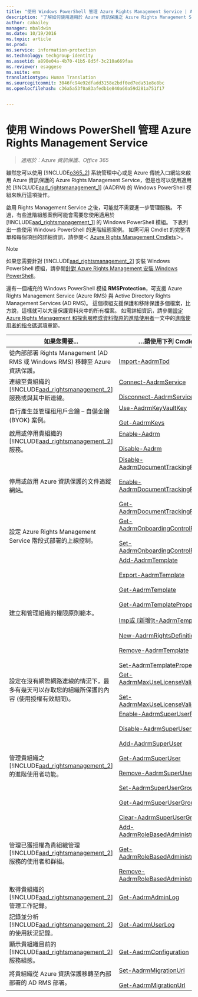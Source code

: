 ```yaml
---
title: "使用 Windows PowerShell 管理 Azure Rights Management Service | Azure 資訊保護"
description: "了解如何使用適用於 Azure 資訊保護之 Azure Rights Management Service (AADRM) 的 Windows PowerShell 模組來為您的組織管理此服務。"
author: cabailey
manager: mbaldwin
ms.date: 10/19/2016
ms.topic: article
ms.prod: 
ms.service: information-protection
ms.technology: techgroup-identity
ms.assetid: a890e04a-4b70-41b5-8d5f-3c210a669faa
ms.reviewer: esaggese
ms.suite: ems
translationtype: Human Translation
ms.sourcegitcommit: 3046fc94e92dfadd3158e2bdf0ed7eda51e8e8bc
ms.openlocfilehash: c36a5a53f0a83afedb1e840a60a59d281a751f17


---
```


# 使用 Windows PowerShell 管理 Azure Rights Management Service

>*適用於︰Azure 資訊保護、Office 365*

雖然您可以使用 [!INCLUDE[o365_2](../includes/o365_2_md.md)] 系統管理中心或是 Azure 傳統入口網站來啟用 Azure 資訊保護的 Azure Rights Management Service，但是也可以使用適用於 [!INCLUDE[aad_rightsmanagement_1](../includes/aad_rightsmanagement_1_md.md)] (AADRM) 的 Windows PowerShell 模組來執行這項操作。

啟用 Rights Management Service 之後，可能就不需要進一步管理服務。 不過，有些進階組態案例可能會需要您使用適用於 [!INCLUDE[aad_rightsmanagement_1](../includes/aad_rightsmanagement_1_md.md)] 的 Windows PowerShell 模組。 下表列出一些使用 Windows PowerShell 的進階組態案例。 如需可用 Cmdlet 的完整清單和每個項目的詳細資訊，請參閱＜ [Azure Rights Management Cmdlets](http://msdn.microsoft.com/library/azure/dn629398.aspx)＞。

> [!NOTE]
> 如果您需要針對 [!INCLUDE[aad_rightsmanagement_2](../includes/aad_rightsmanagement_2_md.md)] 安裝 Windows PowerShell 模組，請參閱[針對 Azure Rights Management 安裝 Windows PowerShell](install-powershell.md)。

還有一個補充的 Windows PowerShell 模組 **RMSProtection**，可支援 Azure Rights Management Service (Azure RMS) 與 Active Directory Rights Management Services (AD RMS)。 這個模組支援保護和移除保護多個檔案，比方說，這樣就可以大量保護資料夾中的所有檔案。 如需詳細資訊，請參閱[設定 Azure Rights Management 和探索服務或資料復原的進階使用者](configure-super-users.md)一文中的[進階使用者的指令碼選項](configure-super-users.md#scripting-options-for-super-users)章節。

|如果您需要...|…請使用下列 Cmdlet|
|-------------------|------------------------------|
|從內部部署 Rights Management (AD RMS 或 Windows RMS) 移轉至 Azure 資訊保護。|[Import-AadrmTpd](http://msdn.microsoft.com/library/azure/dn857523.aspx)|
|連線至貴組織的 [!INCLUDE[aad_rightsmanagement_2](../includes/aad_rightsmanagement_2_md.md)] 服務或與其中斷連線。|[Connect-AadrmService](http://msdn.microsoft.com/library/azure/dn629415.aspx)<br /><br />[Disconnect-AadrmService](http://msdn.microsoft.com/library/azure/dn629416.aspx)|
|自行產生並管理租用戶金鑰 – 自備金鑰 (BYOK) 案例。|[Use-AadrmKeyVaultKey](https://msdn.microsoft.com/library/azure/mt759829.aspx)<br /><br />[Get-AadrmKeys](http://msdn.microsoft.com/library/azure/dn629420.aspx)|
|啟用或停用貴組織的 [!INCLUDE[aad_rightsmanagement_2](../includes/aad_rightsmanagement_2_md.md)] 服務。|[Enable-Aadrm](http://msdn.microsoft.com/library/azure/dn629412.aspx)<br /><br />[Disable-Aadrm](http://msdn.microsoft.com/library/azure/dn629422.aspx)|
|停用或啟用 Azure 資訊保護的文件追蹤網站。|[Disable-AadrmDocumentTrackingFeature](https://msdn.microsoft.com/library/azure/mt548471.aspx)<br /><br />[Enable-AadrmDocumentTrackingFeature](https://msdn.microsoft.com/library/azure/mt548469.aspx)<br /><br />[Get-AadrmDocumentTrackingFeature](https://msdn.microsoft.com/library/azure/mt548470.aspx)|
|設定 Azure Rights Management Service 階段式部署的上線控制。|[Get-AadrmOnboardingControlPolicy](http://msdn.microsoft.com/library/azure/dn857522.aspx)<br /><br />[Set-AadrmOnboardingControlPolicy](http://msdn.microsoft.com/library/azure/dn857521.aspx)|
|建立和管理組織的權限原則範本。|[Add-AadrmTemplate](http://msdn.microsoft.com/library/azure/dn727075.aspx)<br /><br />[Export-AadrmTemplate](http://msdn.microsoft.com/library/azure/dn727078.aspx)<br /><br />[Get-AadrmTemplate](http://msdn.microsoft.com/library/azure/dn727079.aspx)<br /><br />[Get-AadrmTemplateProperty](http://msdn.microsoft.com/library/azure/dn727081.aspx)<br /><br />[Imp或 [新增]t-AadrmTemplate](http://msdn.microsoft.com/library/azure/dn727077.aspx)<br /><br />[New-AadrmRightsDefinition](http://msdn.microsoft.com/library/azure/dn727080.aspx)<br /><br />[Remove-AadrmTemplate](http://msdn.microsoft.com/library/azure/dn727082.aspx)<br /><br />[Set-AadrmTemplateProperty](http://msdn.microsoft.com/library/azure/dn727076.aspx)|
|設定在沒有網際網路連線的情況下，最多有幾天可以存取您的組織所保護的內容 (使用授權有效期間)。|[Get-AadrmMaxUseLicenseValidityTime](https://msdn.microsoft.com/library/azure/dn932062.aspx)<br /><br />[Set-AadrmMaxUseLicenseValidityTime](https://msdn.microsoft.com/library/azure/dn932063.aspx)|
|管理貴組織之 [!INCLUDE[aad_rightsmanagement_2](../includes/aad_rightsmanagement_2_md.md)] 的進階使用者功能。|[Enable-AadrmSuperUserFeature](https://msdn.microsoft.com/library/azure/dn629400.aspx)<br /><br />[Disable-AadrmSuperUserFeature](https://msdn.microsoft.com/library/azure/dn629428.aspx)<br /><br />[Add-AadrmSuperUser](http://msdn.microsoft.com/library/azure/dn629411.aspx)<br /><br />[Get-AadrmSuperUser](https://msdn.microsoft.com/library/azure/dn629408.aspx)<br /><br />[Remove-AadrmSuperUser](https://msdn.microsoft.com/library/azure/dn629405.aspx)<br /><br />[Set-AadrmSuperUserGroup](https://msdn.microsoft.com/library/azure/mt653943.aspx)<br /><br />[Get-AadrmSuperUserGroup](https://msdn.microsoft.com/library/azure/mt653942.aspx)<br /><br />[Clear-AadrmSuperUserGroup](https://msdn.microsoft.com/library/azure/mt653944.aspx)|
|管理已獲授權為貴組織管理 [!INCLUDE[aad_rightsmanagement_2](../includes/aad_rightsmanagement_2_md.md)] 服務的使用者和群組。|[Add-AadrmRoleBasedAdministrator](http://msdn.microsoft.com/library/azure/dn629417.aspx)<br /><br />[Get-AadrmRoleBasedAdministrator](https://msdn.microsoft.com/library/azure/dn629407.aspx)<br /><br />[Remove-AadrmRoleBasedAdministrator](https://msdn.microsoft.com/library/azure/dn629424.aspx)|
|取得貴組織的 [!INCLUDE[aad_rightsmanagement_2](../includes/aad_rightsmanagement_2_md.md)] 管理工作記錄。|[Get-AadrmAdminLog](https://msdn.microsoft.com/library/azure/dn629430.aspx)|
|記錄並分析 [!INCLUDE[aad_rightsmanagement_2](../includes/aad_rightsmanagement_2_md.md)] 的使用狀況記錄。|[Get-AadrmUserLog](https://msdn.microsoft.com/library/azure/mt653941.aspx)|
|顯示貴組織目前的 [!INCLUDE[aad_rightsmanagement_2](../includes/aad_rightsmanagement_2_md.md)] 服務組態。|[Get-AadrmConfiguration](http://msdn.microsoft.com/library/azure/dn629410.aspx)|
|將貴組織從 Azure 資訊保護移轉至內部部署的 AD RMS 部署。|[Set-AadrmMigrationUrl](https://msdn.microsoft.com/library/azure/dn629429.aspx)<br /><br />[Get-AadrmMigrationUrl](http://msdn.microsoft.com/library/azure/dn629403.aspx)|






<!--HONumber=Oct16_HO3-->


